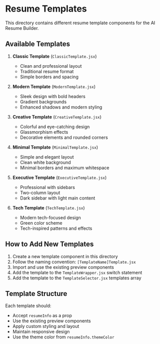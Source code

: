 # Resume Templates

This directory contains different resume template components for the AI Resume Builder.

## Available Templates

1. **Classic Template** (`ClassicTemplate.jsx`)
   - Clean and professional layout
   - Traditional resume format
   - Simple borders and spacing

2. **Modern Template** (`ModernTemplate.jsx`)
   - Sleek design with bold headers
   - Gradient backgrounds
   - Enhanced shadows and modern styling

3. **Creative Template** (`CreativeTemplate.jsx`)
   - Colorful and eye-catching design
   - Glassmorphism effects
   - Decorative elements and rounded corners

4. **Minimal Template** (`MinimalTemplate.jsx`)
   - Simple and elegant layout
   - Clean white background
   - Minimal borders and maximum whitespace

5. **Executive Template** (`ExecutiveTemplate.jsx`)
   - Professional with sidebars
   - Two-column layout
   - Dark sidebar with light main content

6. **Tech Template** (`TechTemplate.jsx`)
   - Modern tech-focused design
   - Green color scheme
   - Tech-inspired patterns and effects

## How to Add New Templates

1. Create a new template component in this directory
2. Follow the naming convention: `[TemplateName]Template.jsx`
3. Import and use the existing preview components
4. Add the template to the `TemplateWrapper.jsx` switch statement
5. Add the template to the `TemplateSelector.jsx` templates array

## Template Structure

Each template should:
- Accept `resumeInfo` as a prop
- Use the existing preview components
- Apply custom styling and layout
- Maintain responsive design
- Use the theme color from `resumeInfo.themeColor`
